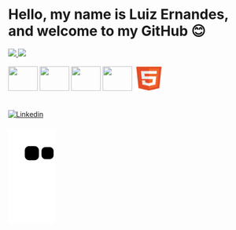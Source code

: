 # Hello, my name is Luiz Ernandes, and welcome to my GitHub 😊

<div align="">
  <a href="https://github.com/luizernandes">
    <img height="145em" src="https://github-readme-stats.vercel.app/api?username=luizernandes&count_private=true&include_all_commits=true&show_icons=true&theme=dracula&hide_border=false&show_owner=true"/>
    <img height="145em" src="https://github-readme-stats.vercel.app/api/top-langs/?username=luizernandes&theme=dracula&hide_border=false&&layout=compact"/>
  </a>
</div>

<div style="display: inline_block"><br>
  
  <img align="center" height="50" width="60" src="https://cdn.jsdelivr.net/gh/devicons/devicon/icons/python/python-original.svg" />
          
  <img align="center" height="50" width="60" src="https://cdn.jsdelivr.net/gh/devicons/devicon/icons/mysql/mysql-original-wordmark.svg" />
 
  <img align="center" height="50" width="60" src="https://cdn.jsdelivr.net/gh/devicons/devicon@latest/icons/amazonwebservices/amazonwebservices-plain-wordmark.svg" />
    
  <img align="center" height="50" width="60" src="https://cdn.jsdelivr.net/gh/devicons/devicon/icons/linux/linux-original.svg" />  
          
  <img align="center" height="50" width="60" src="https://raw.githubusercontent.com/devicons/devicon/master/icons/html5/html5-original.svg">

</div>

#

[![Linkedin](https://img.shields.io/badge/LinkedIn-0077B5?style=for-the-badge&logo=linkedin&logoColor=white)](https://www.linkedin.com/in/luizernandes/)



###

 ![Snake animation](https://github.com/brennosullivan/brennosullivan/blob/output/github-contribution-grid-snake.svg)
